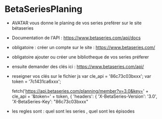# BetaSeriesPlaning

- AVATAR vous donne le planing de vos series preférer sur le site bétaseries
- Documentation de l'API : https://www.betaseries.com/api/docs
- obligatoire : créer un compte sur le site : https://www.betaseries.com/
- obligatoire ajouter ou créer une bibliotheque de vos series préferer 
- ensuite demander des clés ici : https://www.betaseries.com/api/
- reseigner vos clés sur le fichier js
var cle_api = '86c73c03bxxx';
var token = '7c1431ca6xxx';

	fetch('https://api.betaseries.com/planning/member?v=3.0&key=' + cle_api + '&token=' + token, {
        'headers': {
        'X-BetaSeries-Version': '3.0',
        'X-BetaSeries-Key': "86c73c03bxxx"
        
- les regles sont : quel sont les series , quel sont les épisodes
